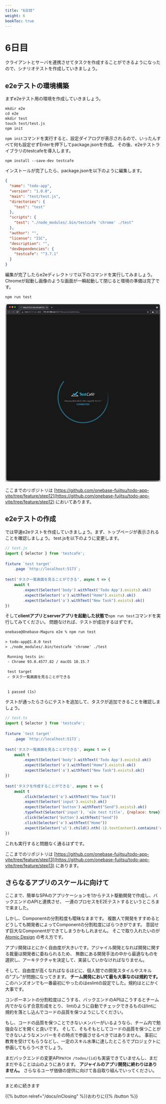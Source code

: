 ```yaml
---
title: "6日目"
weight: 6
bookToc: true
---
```


# 6日目

クライアントとサーバを連携させてタスクを作成することができるようになったので、シナリオテストを作成していきましょう。

## e2eテストの環境構築

まずe2eテスト用の環境を作成していきましょう。

```shell
mkdir e2e
cd e2e
mkdir test
touch test/test.js 
npm init
```

`npm init`コマンドを実行すると、設定ダイアログが表示されるので、いったんすべて何も設定せずEnterを押下してpackage.jsonを作成。
その後、e2eテストライブラリのtestcafeを導入します。

```shell
npm install --save-dev testcafe
```

インストールが完了したら、package.jsonを以下のように編集します。

```json
{
  "name": "todo-app",
  "version": "1.0.0",
  "main": "test/test.js",
  "directories": {
    "test": "test"
  },
  "scripts": {
    "test": "./node_modules/.bin/testcafe 'chrome' ./test"
  },
  "author": "",
  "license": "ISC",
  "description": "",
  "devDependencies": {
    "testcafe": "^3.7.1"
  }
}
```

編集が完了したらe2eディレクトリで以下のコマンドを実行してみましょう。
Chromeが起動し画像のような画面が一瞬起動して閉じると環境の準備は完了です。

```shell
npm run test
```

![testcafe](testcafe.jpg)


ここまでのリポジトリは
[https://github.com/onebase-fujitsu/todo-app-vite/tree/feature/step12](https://github.com/onebase-fujitsu/todo-app-vite/tree/feature/step12)
においてあります。

## e2eテストの作成

では早速e2eテストを作成していきましょう。まず、トップページが表示されることを確認しましょう。
test.jsを以下のように変更します。

```javascript
// test.js
import { Selector } from 'testcafe';

fixture `test target`
    .page `http://localhost:5173`;

test('タスク一覧画面を見ることができる', async t => {
    await t
        .expect(Selector('body').withText('Todo App').exists).ok()
        .expect(Selector('a').withText("Home").exists).ok()
        .expect(Selector('a').withText("New Task").exists).ok()
})
```

そして**clientアプリとserverアプリを起動した状態で**`npm run test`コマンドを実行してみてください。
問題なければ、テストが成功するはずです。

```
onebase@Onebase-Maguro e2e % npm run test

> todo-app@1.0.0 test
> ./node_modules/.bin/testcafe 'chrome' ./test

 Running tests in:
 - Chrome 93.0.4577.82 / macOS 10.15.7

 test target
 ✓ タスク一覧画面を見ることができる


 1 passed (1s)
```

テストが通ったらさらにテストを追加して、タスクが追加できることを確認しましょう。

```javascript
// test.ts
import { Selector } from 'testcafe';

fixture `test target`
    .page `http://localhost:5173`;

test('タスク一覧画面を見ることができる', async t => {
    await t
        .expect(Selector('body').withText('Todo App').exists).ok()
        .expect(Selector('a').withText("Home").exists).ok()
        .expect(Selector('a').withText("New Task").exists).ok()
})

test('タスクを作成することができる', async t => {
    await t
        .click(Selector('a').withText("New Task"))
        .expect(Selector('input').exists).ok()
        .expect(Selector('button').withText("Send").exists).ok()
        .typeText(Selector('input'), 'e2e test title', {replace: true})
        .click(Selector('button').withText("Send"))
        .click(Selector('a').withText("Home"))
        .expect(Selector('ul').child().nth(-1).textContent).contains('e2e test title')
})
```

これも実行すると問題なく通るはずです。

ここまでのリポジトリは
[https://github.com/onebase-fujitsu/todo-app-vite/tree/feature/step13](https://github.com/onebase-fujitsu/todo-app-vite/tree/feature/step13)
にあります。

## さらなるアプリのスケールに向けて

ここまで、簡単なSPAのアプリケーションを1からテスト駆動開発で作成し、バックエンドのAPIと連携させ、
一連のプロセスをE2Eテストするというところまで来ました。

しかし、Componentの分割粒度も曖昧なままです。
複数人で開発をすすめるとどうしても開発者によってComponentの分割粒度にばらつきがでます。
意図せず巨大なComponentができてしまうかもしれません。
そこで取り入れたいのが [Atomic Design](https://bradfrost.com/blog/post/atomic-web-design/) の考え方です。

アプリ開発はとにかく自由度が大きいです。アジャイル開発となれば開発に関する裁量は開発者に委ねられるため、
無数にある開発手法の中から最適なものを選択し、アーキテクチャを決定して、実装していかなければなりません。

そして、自由度が高くなればなるほどに、個人間での開発スタイルやスキルの"ブレ"が問題になってきます。
**チーム開発において最も大事なのは規約です。**
このハンズオンでも一番最初にやったのはeslintの設定でした。規約はとにかく大事です。

コンポーネントの分割粒度はこうする、バックエンドのAPIはこうするとチーム内でかならず合意形成をとり、
lintのように自動でチェックできるものはlintに規約を落とし込んでコードの品質を保つようにしてください。

もし、コードの品質を保つことできないメンバーがいるようなら、チーム内で勉強会などを開くと良いです。
そして、そもそもとしてコードの品質を保つことができないようなメンバーをその時点で参画させるべきではありません。
事前に教育を受けてもらうなどし、一定のスキル水準に達したところでプロジェクトに参画してもらうべきでしょう。

まだバックエンドの変更API`PATCH /todos/{id}`も実装できていませんし、まだまだやることは山のようにあります。
**アジャイルのアプリ開発に終わりはありません。**
さらなるユーザ価値の提供に向けて各自取り組んでいってください。

---

まとめに続きます

{{% button relref="/docs/inClosing" %}}おわりに{{% /button %}}
